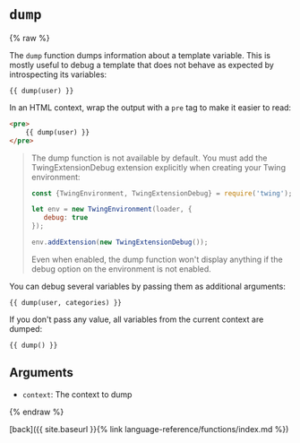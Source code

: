 `dump`
======

{% raw %}

The `dump` function dumps information about a template variable. This is mostly useful to debug a template that does not behave as expected by introspecting its variables:

````twig
{{ dump(user) }}
````

In an HTML context, wrap the output with a `pre` tag to make it easier to read:

````html
<pre>
    {{ dump(user) }}
</pre>
````

> The dump function is not available by default. You must add the TwingExtensionDebug extension explicitly when creating your Twing environment:
>
> ````js
> const {TwingEnvironment, TwingExtensionDebug} = require('twing');
>
> let env = new TwingEnvironment(loader, {
>    debug: true
> });
>
> env.addExtension(new TwingExtensionDebug());
> ````
>
> Even when enabled, the dump function won't display anything if the debug option on the environment is not enabled.

You can debug several variables by passing them as additional arguments:

````twig
{{ dump(user, categories) }}
````

If you don't pass any value, all variables from the current context are
dumped:

````twig
{{ dump() }}
````

Arguments
---------

* `context`: The context to dump

{% endraw %}

[back]({{ site.baseurl }}{% link language-reference/functions/index.md %})